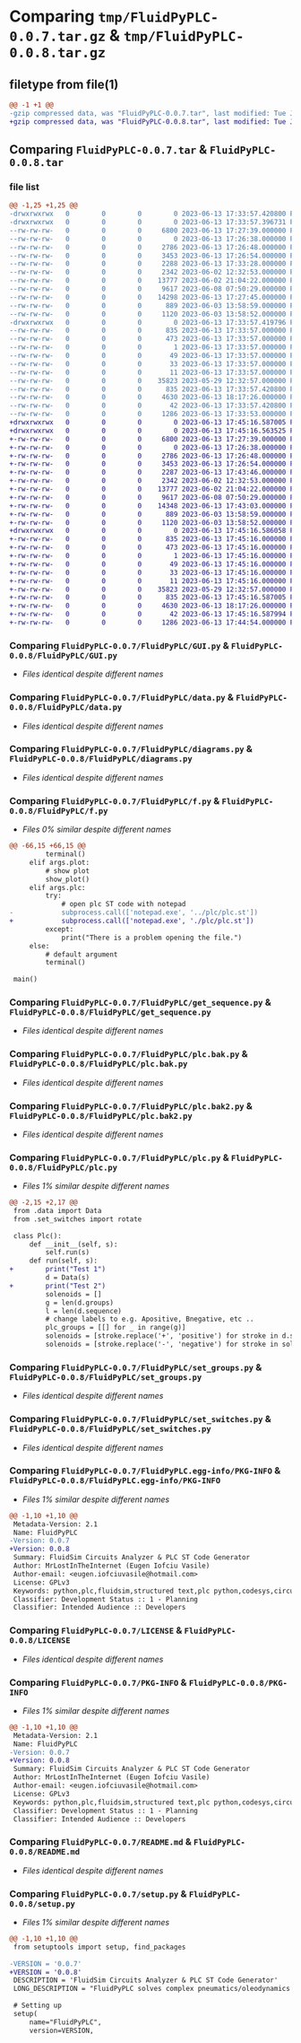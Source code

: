 # Comparing `tmp/FluidPyPLC-0.0.7.tar.gz` & `tmp/FluidPyPLC-0.0.8.tar.gz`

## filetype from file(1)

```diff
@@ -1 +1 @@
-gzip compressed data, was "FluidPyPLC-0.0.7.tar", last modified: Tue Jun 13 17:33:57 2023, max compression
+gzip compressed data, was "FluidPyPLC-0.0.8.tar", last modified: Tue Jun 13 17:45:16 2023, max compression
```

## Comparing `FluidPyPLC-0.0.7.tar` & `FluidPyPLC-0.0.8.tar`

### file list

```diff
@@ -1,25 +1,25 @@
-drwxrwxrwx   0        0        0        0 2023-06-13 17:33:57.420800 FluidPyPLC-0.0.7/
-drwxrwxrwx   0        0        0        0 2023-06-13 17:33:57.396731 FluidPyPLC-0.0.7/FluidPyPLC/
--rw-rw-rw-   0        0        0     6800 2023-06-13 17:27:39.000000 FluidPyPLC-0.0.7/FluidPyPLC/GUI.py
--rw-rw-rw-   0        0        0        0 2023-06-13 17:26:38.000000 FluidPyPLC-0.0.7/FluidPyPLC/__init__.py
--rw-rw-rw-   0        0        0     2786 2023-06-13 17:26:48.000000 FluidPyPLC-0.0.7/FluidPyPLC/data.py
--rw-rw-rw-   0        0        0     3453 2023-06-13 17:26:54.000000 FluidPyPLC-0.0.7/FluidPyPLC/diagrams.py
--rw-rw-rw-   0        0        0     2288 2023-06-13 17:33:28.000000 FluidPyPLC-0.0.7/FluidPyPLC/f.py
--rw-rw-rw-   0        0        0     2342 2023-06-02 12:32:53.000000 FluidPyPLC-0.0.7/FluidPyPLC/get_sequence.py
--rw-rw-rw-   0        0        0    13777 2023-06-02 21:04:22.000000 FluidPyPLC-0.0.7/FluidPyPLC/plc.bak.py
--rw-rw-rw-   0        0        0     9617 2023-06-08 07:50:29.000000 FluidPyPLC-0.0.7/FluidPyPLC/plc.bak2.py
--rw-rw-rw-   0        0        0    14298 2023-06-13 17:27:45.000000 FluidPyPLC-0.0.7/FluidPyPLC/plc.py
--rw-rw-rw-   0        0        0      889 2023-06-03 13:58:59.000000 FluidPyPLC-0.0.7/FluidPyPLC/set_groups.py
--rw-rw-rw-   0        0        0     1120 2023-06-03 13:58:52.000000 FluidPyPLC-0.0.7/FluidPyPLC/set_switches.py
-drwxrwxrwx   0        0        0        0 2023-06-13 17:33:57.419796 FluidPyPLC-0.0.7/FluidPyPLC.egg-info/
--rw-rw-rw-   0        0        0      835 2023-06-13 17:33:57.000000 FluidPyPLC-0.0.7/FluidPyPLC.egg-info/PKG-INFO
--rw-rw-rw-   0        0        0      473 2023-06-13 17:33:57.000000 FluidPyPLC-0.0.7/FluidPyPLC.egg-info/SOURCES.txt
--rw-rw-rw-   0        0        0        1 2023-06-13 17:33:57.000000 FluidPyPLC-0.0.7/FluidPyPLC.egg-info/dependency_links.txt
--rw-rw-rw-   0        0        0       49 2023-06-13 17:33:57.000000 FluidPyPLC-0.0.7/FluidPyPLC.egg-info/entry_points.txt
--rw-rw-rw-   0        0        0       33 2023-06-13 17:33:57.000000 FluidPyPLC-0.0.7/FluidPyPLC.egg-info/requires.txt
--rw-rw-rw-   0        0        0       11 2023-06-13 17:33:57.000000 FluidPyPLC-0.0.7/FluidPyPLC.egg-info/top_level.txt
--rw-rw-rw-   0        0        0    35823 2023-05-29 12:32:57.000000 FluidPyPLC-0.0.7/LICENSE
--rw-rw-rw-   0        0        0      835 2023-06-13 17:33:57.420800 FluidPyPLC-0.0.7/PKG-INFO
--rw-rw-rw-   0        0        0     4630 2023-06-13 18:17:26.000000 FluidPyPLC-0.0.7/README.md
--rw-rw-rw-   0        0        0       42 2023-06-13 17:33:57.420800 FluidPyPLC-0.0.7/setup.cfg
--rw-rw-rw-   0        0        0     1286 2023-06-13 17:33:53.000000 FluidPyPLC-0.0.7/setup.py
+drwxrwxrwx   0        0        0        0 2023-06-13 17:45:16.587005 FluidPyPLC-0.0.8/
+drwxrwxrwx   0        0        0        0 2023-06-13 17:45:16.563525 FluidPyPLC-0.0.8/FluidPyPLC/
+-rw-rw-rw-   0        0        0     6800 2023-06-13 17:27:39.000000 FluidPyPLC-0.0.8/FluidPyPLC/GUI.py
+-rw-rw-rw-   0        0        0        0 2023-06-13 17:26:38.000000 FluidPyPLC-0.0.8/FluidPyPLC/__init__.py
+-rw-rw-rw-   0        0        0     2786 2023-06-13 17:26:48.000000 FluidPyPLC-0.0.8/FluidPyPLC/data.py
+-rw-rw-rw-   0        0        0     3453 2023-06-13 17:26:54.000000 FluidPyPLC-0.0.8/FluidPyPLC/diagrams.py
+-rw-rw-rw-   0        0        0     2287 2023-06-13 17:43:46.000000 FluidPyPLC-0.0.8/FluidPyPLC/f.py
+-rw-rw-rw-   0        0        0     2342 2023-06-02 12:32:53.000000 FluidPyPLC-0.0.8/FluidPyPLC/get_sequence.py
+-rw-rw-rw-   0        0        0    13777 2023-06-02 21:04:22.000000 FluidPyPLC-0.0.8/FluidPyPLC/plc.bak.py
+-rw-rw-rw-   0        0        0     9617 2023-06-08 07:50:29.000000 FluidPyPLC-0.0.8/FluidPyPLC/plc.bak2.py
+-rw-rw-rw-   0        0        0    14348 2023-06-13 17:43:03.000000 FluidPyPLC-0.0.8/FluidPyPLC/plc.py
+-rw-rw-rw-   0        0        0      889 2023-06-03 13:58:59.000000 FluidPyPLC-0.0.8/FluidPyPLC/set_groups.py
+-rw-rw-rw-   0        0        0     1120 2023-06-03 13:58:52.000000 FluidPyPLC-0.0.8/FluidPyPLC/set_switches.py
+drwxrwxrwx   0        0        0        0 2023-06-13 17:45:16.586058 FluidPyPLC-0.0.8/FluidPyPLC.egg-info/
+-rw-rw-rw-   0        0        0      835 2023-06-13 17:45:16.000000 FluidPyPLC-0.0.8/FluidPyPLC.egg-info/PKG-INFO
+-rw-rw-rw-   0        0        0      473 2023-06-13 17:45:16.000000 FluidPyPLC-0.0.8/FluidPyPLC.egg-info/SOURCES.txt
+-rw-rw-rw-   0        0        0        1 2023-06-13 17:45:16.000000 FluidPyPLC-0.0.8/FluidPyPLC.egg-info/dependency_links.txt
+-rw-rw-rw-   0        0        0       49 2023-06-13 17:45:16.000000 FluidPyPLC-0.0.8/FluidPyPLC.egg-info/entry_points.txt
+-rw-rw-rw-   0        0        0       33 2023-06-13 17:45:16.000000 FluidPyPLC-0.0.8/FluidPyPLC.egg-info/requires.txt
+-rw-rw-rw-   0        0        0       11 2023-06-13 17:45:16.000000 FluidPyPLC-0.0.8/FluidPyPLC.egg-info/top_level.txt
+-rw-rw-rw-   0        0        0    35823 2023-05-29 12:32:57.000000 FluidPyPLC-0.0.8/LICENSE
+-rw-rw-rw-   0        0        0      835 2023-06-13 17:45:16.587005 FluidPyPLC-0.0.8/PKG-INFO
+-rw-rw-rw-   0        0        0     4630 2023-06-13 18:17:26.000000 FluidPyPLC-0.0.8/README.md
+-rw-rw-rw-   0        0        0       42 2023-06-13 17:45:16.587994 FluidPyPLC-0.0.8/setup.cfg
+-rw-rw-rw-   0        0        0     1286 2023-06-13 17:44:54.000000 FluidPyPLC-0.0.8/setup.py
```

### Comparing `FluidPyPLC-0.0.7/FluidPyPLC/GUI.py` & `FluidPyPLC-0.0.8/FluidPyPLC/GUI.py`

 * *Files identical despite different names*

### Comparing `FluidPyPLC-0.0.7/FluidPyPLC/data.py` & `FluidPyPLC-0.0.8/FluidPyPLC/data.py`

 * *Files identical despite different names*

### Comparing `FluidPyPLC-0.0.7/FluidPyPLC/diagrams.py` & `FluidPyPLC-0.0.8/FluidPyPLC/diagrams.py`

 * *Files identical despite different names*

### Comparing `FluidPyPLC-0.0.7/FluidPyPLC/f.py` & `FluidPyPLC-0.0.8/FluidPyPLC/f.py`

 * *Files 0% similar despite different names*

```diff
@@ -66,15 +66,15 @@
         terminal()
     elif args.plot:
         # show plot
         show_plot()
     elif args.plc:
         try:
             # open plc ST code with notepad
-            subprocess.call(['notepad.exe', '../plc/plc.st'])
+            subprocess.call(['notepad.exe', './plc/plc.st'])
         except:
             print("There is a problem opening the file.")
     else:
         # default argument
         terminal()
 
 main()
```

### Comparing `FluidPyPLC-0.0.7/FluidPyPLC/get_sequence.py` & `FluidPyPLC-0.0.8/FluidPyPLC/get_sequence.py`

 * *Files identical despite different names*

### Comparing `FluidPyPLC-0.0.7/FluidPyPLC/plc.bak.py` & `FluidPyPLC-0.0.8/FluidPyPLC/plc.bak.py`

 * *Files identical despite different names*

### Comparing `FluidPyPLC-0.0.7/FluidPyPLC/plc.bak2.py` & `FluidPyPLC-0.0.8/FluidPyPLC/plc.bak2.py`

 * *Files identical despite different names*

### Comparing `FluidPyPLC-0.0.7/FluidPyPLC/plc.py` & `FluidPyPLC-0.0.8/FluidPyPLC/plc.py`

 * *Files 1% similar despite different names*

```diff
@@ -2,15 +2,17 @@
 from .data import Data
 from .set_switches import rotate
 
 class Plc():
     def __init__(self, s):
         self.run(s)
     def run(self, s):
+        print("Test 1")
         d = Data(s)
+        print("Test 2")
         solenoids = []
         g = len(d.groups)
         l = len(d.sequence)
         # change labels to e.g. Apositive, Bnegative, etc ..
         plc_groups = [[] for _ in range(g)]
         solenoids = [stroke.replace('+', 'positive') for stroke in d.sequence]
         solenoids = [stroke.replace('-', 'negative') for stroke in solenoids]
```

### Comparing `FluidPyPLC-0.0.7/FluidPyPLC/set_groups.py` & `FluidPyPLC-0.0.8/FluidPyPLC/set_groups.py`

 * *Files identical despite different names*

### Comparing `FluidPyPLC-0.0.7/FluidPyPLC/set_switches.py` & `FluidPyPLC-0.0.8/FluidPyPLC/set_switches.py`

 * *Files identical despite different names*

### Comparing `FluidPyPLC-0.0.7/FluidPyPLC.egg-info/PKG-INFO` & `FluidPyPLC-0.0.8/FluidPyPLC.egg-info/PKG-INFO`

 * *Files 1% similar despite different names*

```diff
@@ -1,10 +1,10 @@
 Metadata-Version: 2.1
 Name: FluidPyPLC
-Version: 0.0.7
+Version: 0.0.8
 Summary: FluidSim Circuits Analyzer & PLC ST Code Generator
 Author: MrLostInTheInternet (Eugen Iofciu Vasile)
 Author-email: <eugen.iofciuvasile@hotmail.com>
 License: GPLv3
 Keywords: python,plc,fluidsim,structured text,plc python,codesys,circuits,pneumatics,oleodynamics,plc programming
 Classifier: Development Status :: 1 - Planning
 Classifier: Intended Audience :: Developers
```

### Comparing `FluidPyPLC-0.0.7/LICENSE` & `FluidPyPLC-0.0.8/LICENSE`

 * *Files identical despite different names*

### Comparing `FluidPyPLC-0.0.7/PKG-INFO` & `FluidPyPLC-0.0.8/PKG-INFO`

 * *Files 1% similar despite different names*

```diff
@@ -1,10 +1,10 @@
 Metadata-Version: 2.1
 Name: FluidPyPLC
-Version: 0.0.7
+Version: 0.0.8
 Summary: FluidSim Circuits Analyzer & PLC ST Code Generator
 Author: MrLostInTheInternet (Eugen Iofciu Vasile)
 Author-email: <eugen.iofciuvasile@hotmail.com>
 License: GPLv3
 Keywords: python,plc,fluidsim,structured text,plc python,codesys,circuits,pneumatics,oleodynamics,plc programming
 Classifier: Development Status :: 1 - Planning
 Classifier: Intended Audience :: Developers
```

### Comparing `FluidPyPLC-0.0.7/README.md` & `FluidPyPLC-0.0.8/README.md`

 * *Files identical despite different names*

### Comparing `FluidPyPLC-0.0.7/setup.py` & `FluidPyPLC-0.0.8/setup.py`

 * *Files 1% similar despite different names*

```diff
@@ -1,10 +1,10 @@
 from setuptools import setup, find_packages
 
-VERSION = '0.0.7'
+VERSION = '0.0.8'
 DESCRIPTION = 'FluidSim Circuits Analyzer & PLC ST Code Generator'
 LONG_DESCRIPTION = "FluidPyPLC solves complex pneumatics/oleodynamics circuits' sequences and generates an ST code to use on any PLC to run those sequences"
 
 # Setting up
 setup(
     name="FluidPyPLC",
     version=VERSION,
```

